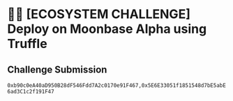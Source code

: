 # 🧑‍💻 [ECOSYSTEM CHALLENGE] Deploy on Moonbase Alpha using Truffle

## Challenge Submission

`0xb90c0eA40aD950B28dF546Fdd7A2c0170e91F467,0x5E6E33051f1851548d7bE5abE6ad3C1c2f191F47`
